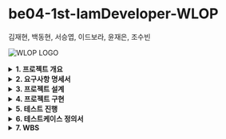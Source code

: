 # be04-1st-IamDeveloper-WLOP
김재현, 백동현, 서승엽, 이드보라, 윤재은, 조수빈

![WLOP LOGO](https://github.com/beyond-sw-camp/be04-1st-IamDeveloper-WLOP/assets/71023617/3d064349-0410-4504-b1cc-0c0855986f81)

<details>
  <summary><b>1. 프로젝트 개요</b></summary>

![image](https://github.com/beyond-sw-camp/be04-1st-IamDeveloper-WLOP/assets/71023617/1b14eb7e-4587-4c7d-a44d-259119c3bb79)

💫프로젝트 개요
- 한국인 4명 가운데 1명이 반려동물을 키우는 반려인구 1500만 시대가 열렸다고 한다. 이에따라 반려동물
  시장도 성장하고 있는데, 한국농촌경제연구원에 따르면, 2015년 1조9천억원 규모였던 국내 반려동물 시장이
  올해는 23년에는 4조5786억원에 이르고, 2027년에는 6조원 규모까지 성장할것으로 보고있다.
  
- 주변에 반려동물과 함께 갈수있는 식당이나, 숙박업소 그리고 반려동물들을 위한 병원까지 하나씩 지도에서 
  찾기에는 너무 귀찮고 어려울 수 있겠다는 생각에 반려동물과 함께 할수있는 장소들에 대한 정보를 제공하고,
  게시판을 통해 반려동물들을 자랑하고, 정보를 공유하는등의 활동을 할 수 있는 커뮤니티 서비스를 제공한다.

🐶프로젝트 소개
- 우리의 커뮤니티 서비스인 WLOP(we love our pet)은 반려인구가 늘어나는 현대사회에서 하나의 가족으로
  자리잡고 있는 반려동물들과 함께 할 수 있는 병원, 식당, 카페, 숙박업소에 대한 정보를 한눈에 볼 수 있게
  제공하고, 함께 리뷰와 댓글도 남기며 같은 반려인들 끼리 정보도 나누고 무료로 물품도 나눌  수 있는 기능을 제공한다. 

  우리의 서비스를 통해 많은 반려인들이 하나되고, 즐거운 시간을 보내며 크게는 반려동물에 대한 인식이 좋아짐에 따라
  더 많은 장소를 우리의 반려동물들과 함께 할 수 있는 사회를 만드는데 기여하고자 한다.
  </details>

<details>
  <summary><b>2. 요구사항 명세서</b></summary>
  <img src="https://github.com/dongh810/Beyond_SW_Camp_Study/assets/105986200/1da4106f-bd5e-4c63-a4d2-1849846c5678" alt="요구사항 명세서 이미지">
</details>

<details>
  <summary><b>3. 프로젝트 설계</b></summary>
  # 프로젝트 설계 내역
</details>

<details>
  <summary><b>4. 프로젝트 구현</b></summary>
  # 프로젝트 구현 내역
</details>

<details>
  <summary><b>5. 테스트 진행</b></summary>
  # 테스트 진행 영상 첨부
</details>
  
<details>
  <summary><b>6. 테스트케이스 정의서</b></summary>
  <img src="https://github.com/beyond-sw-camp/be04-1st-IamDeveloper-WLOP/assets/71023617/45d1389e-baf9-48e6-b68d-937f8bc52a6b" alt="테스트케이스 이미지">
</details>

<details>
  <summary><b>7. WBS</b></summary>
![image](https://github.com/beyond-sw-camp/be04-1st-IamDeveloper-WLOP/assets/71023617/11d611b6-4781-48cd-9105-0ea8c5f89eda)
</details>

